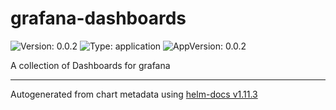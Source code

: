 # grafana-dashboards

![Version: 0.0.2](https://img.shields.io/badge/Version-0.0.2-informational?style=flat-square) ![Type: application](https://img.shields.io/badge/Type-application-informational?style=flat-square) ![AppVersion: 0.0.2](https://img.shields.io/badge/AppVersion-0.0.2-informational?style=flat-square)

A collection of Dashboards for grafana

----------------------------------------------
Autogenerated from chart metadata using [helm-docs v1.11.3](https://github.com/norwoodj/helm-docs/releases/v1.11.3)
